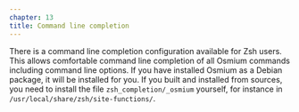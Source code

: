 ```yaml
---
chapter: 13
title: Command line completion
---
```


There is a command line completion configuration available for Zsh users. This
allows comfortable command line completion of all Osmium commands including
command line options. If you have installed Osmium as a Debian package, it
will be installed for you. If you built and installed from sources, you need
to install the file `zsh_completion/_osmium` yourself, for instance in
`/usr/local/share/zsh/site-functions/`.

